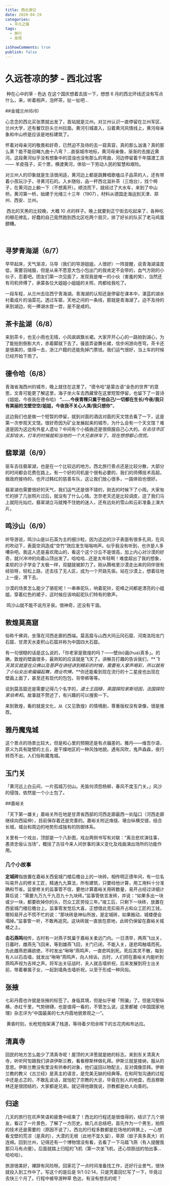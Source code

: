 ```yaml
---
title: 西北游记
date: 2020-04-19
categories:
  - 平凡之路
tags:
  - 旅行
  - 发现

isShowComments: true
publish: false
---
```


# 久远苍凉的梦 - 西北过客

​ 种在心中的草 - 色达 在这个国庆想着去拔一下，想想 6 月的西北环线还没有写点什么，来，听着相声，泡杯茶，扯一扯吧...

##金城兰州(6/6)

心念念的西北买张票就出发了，首站就是兰州。对兰州认识一直停留在兰州军区、兰州大学，还有餐饮巨头兰州拉面。黄河引城直入，沿着黄河风情线上，黄河母亲象和中山桥是应该是地标建筑了。

​ 怀着对母亲河的敬畏和好奇，已然迫不及待的去一窥真容，真的那么汹涌？真的那么黄？能不能目睹九曲十八弯？...直驱城市地标，黄河母亲像，渐渐的去接近黄河。这段黄河似乎没有想象中的混浊也没有那么的弯曲，河边停留着千年摆渡工具 —— 羊皮筏子，买个票，横渡黄河，体验一下劳动人民的智慧和艰险。

​ 对兰州人的印象就是生活很闲适，黄河边上都是跳舞唱歌嗑瓜子品茶的人，还有带着小孩玩沙子，寻黄河石的。入乡随俗，品一杯西北滋补茶（三炮台），找个椅子，在黄河边上躺一下（不想离开）。顺流而下，就经过了大水车，来到了中山桥。黄河第一桥，始建于光绪三十三年（1907），材料从德国走海运到天津、郑州、西安、兰州。

​ 西北的天黑的比较晚，大概 10 点的样子。晚上就要到正宁街去吃起来了，各种吃的眼花缭乱，好蠢的自己竟然跑到西北区吃两个扇贝，排了好长的队买了老马鸡蛋醪糟。

​

## 寻梦青海湖（6/7）

​ 早早起床，天气渐凉，马导（我们的导游姐姐，人很好）一阵提醒，说青海湖温度低，需要羽绒服，但是从来不愿意大包小包出门的我肯定不会带的，血气方刚的小伙子，忍着吧。团友们第一次见面了，发现我是唯一的小伙（害羞的笑），当然还有司机师傅了，承蒙各位大姐姐小姐姐的关照，肉都给我吃了。

​ 一段车程，从兰州去往西宁青海湖。青海湖的认知还是停留在课本中，湛蓝的湖水衬着成片的油菜花。透过车窗，天地之间的一条线，那就是青海湖了。迫不及待的来到湖边，宛一捧湖水尝一尝，是不是咸的。

## 茶卡盐湖（6/8）

​ 来到茶卡，也无小雨也无晴，小风飒飒飘长裙。大家开开心心的一路拍到湖心，为了能拍到倒影大片，赤着脚就下去了。骚首弄姿舞长裙，信步闲游向苍穹。茶卡还是很美的，值得一去，浙江户籍的还能免掉门票钱。我们运气很好，当上车的时候已经开始下雨了。

## 德令哈（6/8）

​ 青海省海西州的城市，晚上就住在这里了。“德令哈”是蒙古语“金色的世界”的意思，文青可能更了解这里，海子坐火车去西藏曾在这里短暂停留，也留下了一首诗 《姐姐，今夜我在德令哈》 **“……今夜青稞只属于他自己/一切都在生长/今夜/我只有美丽的戈壁空空/姐姐，今夜我不关心人类/我只想你”**。

​ 这边我们也是做一个短暂的停留，就到对面的酒店对面的天文馆去看了一下，这是第一次参观天文馆。很好奇因为矿业发展起来的城市，为什么会有一个天文馆？难道是因为这边有外星人遗址？中间有个小插曲还是很佩服自己心大的。_在去往市区买卸妆水，打车的时候就和当地的一个大兄弟拼车了。现在想想都心慌慌。_

## 翡翠湖（6/9）

​ 驱车去往翡翠湖，也是在一个比较远的地方。西北旅行景点还是比较分散，大部分的时间都会花费在路上。有一个好的司机是个很有必要的，我们的师傅技术高超，做政府接待的，也开过韩红的慈善车队，这让我们放心很多，一路体验也很好。

​ 翡翠湖也需要很好的天气，我们运气还是很不错的，刚去的时候下了小雨。大家匆忙的排了几张照片过后，就没有了什么心情。怎奈老天还是比较调皮，逗了我们马上就阳光灿烂。翡翠湖立马就掩不住她的迷人，还有远处的雪山和云彩准备上演大片。

## 鸣沙山（6/9）

​ 听导游说，鸣沙山是以石英为主的细沙粒，因为这边的沙子表面有很多孔洞，在风的吹动下，表面空洞造成“空竹”效应发生嗡嗡响声。似乎我没有听到，也许是人多嘈杂吧。我这人还是喜欢爬山的，看这个这个沙丘不是很高，加上内心对沙漠的好奇，就兴冲冲的向着山顶出发了。哈哈哈...还是太年轻啊！难度超出了我的想象，柔软的沙子学会了太极一样，双腿就被卸力了。刚从腾格里沙漠走出来的同伴很有经验呀，轻松上路，还去往了无人区，成为一个开路先驱。站在沙漠上，想着往地上一座，滑下去。

​ 沙漠的场景怎么能少了骆驼呢！一串串驼队，响着驼铃，驼峰之间都是漂亮的小姐姐，穿着红色的裙子，这时候应该响起驼队们特有的歌声。

​ 鸣沙山就不能不说月牙泉。很神奇，还没有干涸。

## 敦煌莫高窟

​ 俗称千佛洞，坐落在河西走廊的西端。莫高窟与山西大同云冈石窟、河南洛阳龙门石窟、甘肃天水麦积山石窟并称为中国四大石窟。

​ 有一句很糙的话是这么说的，「你老家是敦煌的吗？——壁(bi)画(hua)真多」。的确，敦煌的壁画很多，最熟知的应该就是飞天了。讲解员打趣的告诉我们，**_飞天其实就是在众佛以及菩萨在讲经讲到精彩的时候，需要有人掌声喝彩，所以就有了小仙女出来偏偏起舞，商业吹捧。_**你还能看到现在流行的十二星座也出现在壁画上面了，甚至还有现代的包包，背带裤等等。

​ 说到莫高窟还是需要记得几个名字的，_道士王园碌，英国探险家斯坦因，法国探险家伯希和_。故事就不赘述了，有兴趣的可以搜索一下。

​ 来到敦煌，看的就是文化，从《又见敦煌》的情境剧，尊重版权没有录像，很是推荐。

## 雅丹魔鬼城

​ 这个景点的场景比较大，但是和心里的预期还是有点偏差的。雅丹——维吾尔语，原义为具有陡壁的土丘，是干燥地区的一种风蚀地貌。遇有风吹，鬼声森森，夜行转而不出，人们俗称魔鬼城。

## 玉门关

「黄河远上白云间，一片孤城万仞山。羌笛何须怨杨柳，春风不度玉门关。」风沙的侵蚀，依然是一个小土包了。

##嘉峪关

​ 「天下第一雄关」嘉峪关所在地是甘肃省西部的河西走廊最西一处隘口（河西走廊继续向西延伸），目前保存着还是完善的。嘉峪关附近烽燧、墩台纵横交错，结合长城，城台和周边的地势形成独有的防御体系。

​ 关里有一个戏台，顶部是一个八卦图，戏台两侧书写有对联：“离合悲欢演往事，愚贤忠佞认当场”，概括了古往今来人间世事的演义变化及戏曲演出场所的功能作用。

### 几个小故事

​ **定城砖**指放置在嘉峪关西瓮城门楼后檐台上的一块砖。相传明正德年间，有一位名叫易开占的修关工匠，精通九九算法，所有建筑，只要经他计算，用工用料十分准确和节省。监督修关的监事管不信，要他计算嘉峪关用砖数量，易开占经过详细计算后说：“需要九万九千九百九十九块砖。”监事管依言发砖，并说：“如果多出一块或少一块，都要砍掉你的头，罚众工匠劳役三年。”竣工后，只剩下一块砖，放置在西瓮城门楼后檐台上。监事管发觉后大喜，正想借此克扣易开占和众工匠的工钱，哪知易开占不慌不忙的说：“那块砖是神仙所放，是定城砖，如果搬动，城楼便会塌掉。”监事管一听，不敢再追究。这块砖就一直放在原地，此砖仍保留在嘉峪关城楼之上。

​ **击石燕鸣**相传，古时有一对燕子筑巢于嘉峪关柔远门内。一日清早，两燕飞出关，日暮时，雌燕先飞回来，等到雄燕飞回，关门已闭，不能入关，遂悲鸣触墙而死。为此雌燕悲痛欲绝，不时发出“啾啾”燕鸣声，一直悲鸣到死。死后其灵不散，每到有人以石击墙，就发出“啾啾”燕鸣声，向人倾诉。古时，人们把在嘉峪关内能听到燕鸣声视为吉祥之声。将军出关征战时，夫人就击墙祈祝，后来发展到将士出关前，带着眷属子女，一起到墙角击墙祈祝，以至于形成一种风俗。

## 张掖

​ 七彩丹霞也许就是张掖的标签了。身临其境，但是似乎被「照骗」了。但是沟壑纵横，赤红千里，气势磅礴，也是值得一看的，不管怎么说，这里都被《中国国家地理》杂志评为“中国最美的七大丹霞地貌景观之一”。

​ 黄昏时刻，长枪短炮架满了栈道，等待着夕阳余晖下的五花肉和布达拉。

## 清真寺

​ 回民的地方怎么能少了清真寺呢！屋顶的大洋葱就是她的标志。来到东关清真大寺，听听阿訇跟我们讲讲伊斯兰教，看看穆斯林做礼拜。伊斯兰就是接纳，服从的意思。伊斯兰教没有里没有供奉的对象，他们返回以物配主，反对偶像崇拜。伊斯兰教的教义《古兰经》是真主的语言，是完美无缺的经典等。在和阿訇沟通的过程中还是忐忑的，不敢乱说话，就怕犯了宗教的大忌，毕竟在别人的地盘，而且穆斯林还是很团结的，大家都是兄弟。就记得他跟我说，宗教都是劝人向善的。

## 归途

​ 几天的旅行在欢声笑语和疲惫中结束了！西北的行程还是很值得的，结识了几个朋友，看过了一片景色，了解了一方历史。做几点总结吧，首先作为一个男生，拍照的技术还是需要的（原因不说了）。西北的行程多数都是在场地的转换上，一心想看戈壁的荒凉（是真的），大漠的无垠（此地不宜久留），草原（蚊子真多真大）的连绵。回到兰州，记得还有一个博物馆没有看，去看了一下马踏飞燕（有人提醒我那只马有点傻）。后面就踏上归程的飞机（第一次坐飞机，还心惊胆战的怕出事...哈哈哈）。

​ 旅游很美好，裸辞有风险呀。回家花了一点时间准备找工作，还好行业景气，很快就投入到工作中了。写这个的是后是 9/1 02:14，只是凭着回忆写了一下，毕竟过去快三个月了。行程中被导游种草 色达，有没有想去的呢？
